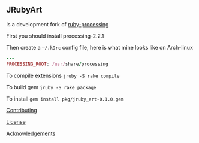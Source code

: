 ## JRubyArt


Is a development fork of [ruby-processing][]

First you should install processing-2.2.1

Then create a `~/.k9rc` config file, here is
what mine looks like on Arch-linux
```ruby
---
PROCESSING_ROOT: /usr/share/processing
```

To compile extensions `jruby -S rake compile`

To build gem `jruby -S rake package`

To install `gem install pkg/jruby_art-0.1.0.gem`

[Contributing][]

[License][]

[Acknowledgements][]

 
[Acknowledgements]:ACKNOWLEDGEMENTS.md
[Contributing]:CONTRIBUTING.md
[License]:LICENSE.md
[processing]:https://github.com/processing/processing
[ruby-processing]:https://github.com/jashkenas/ruby-processing
